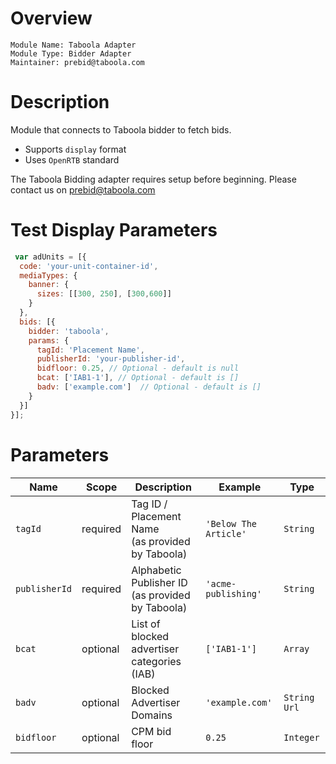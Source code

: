 # Overview

```
Module Name: Taboola Adapter
Module Type: Bidder Adapter
Maintainer: prebid@taboola.com
```

# Description

Module that connects to Taboola bidder to fetch bids.
- Supports `display` format
- Uses `OpenRTB` standard

The Taboola Bidding adapter requires setup before beginning. Please contact us on prebid@taboola.com

# Test Display Parameters
``` javascript
 var adUnits = [{
  code: 'your-unit-container-id',
  mediaTypes: {
    banner: {
      sizes: [[300, 250], [300,600]]
    }
  },
  bids: [{
    bidder: 'taboola',
    params: {
      tagId: 'Placement Name',
      publisherId: 'your-publisher-id',
      bidfloor: 0.25, // Optional - default is null
      bcat: ['IAB1-1'], // Optional - default is []
      badv: ['example.com']  // Optional - default is []
    }
  }]
}];
```

# Parameters

| Name           | Scope    | Description                                             | Example                    | Type         |
|----------------|----------|---------------------------------------------------------|----------------------------|--------------|
| `tagId`        | required | Tag ID / Placement Name <br>(as provided by Taboola)    | `'Below The Article'`      | `String`     |
| `publisherId`  | required | Alphabetic Publisher ID <br>(as provided by Taboola)    | `'acme-publishing'`        | `String`     |
| `bcat`         | optional | List of blocked advertiser categories (IAB)             | `['IAB1-1']`               | `Array`      |
| `badv`         | optional | Blocked Advertiser Domains                              | `'example.com'`            | `String Url` |
| `bidfloor`     | optional | CPM bid floor                                           | `0.25`                     | `Integer`    |



